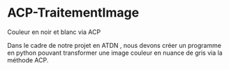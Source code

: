 # ACP-TraitementImage
Couleur en noir et blanc via ACP

Dans le cadre de notre projet en ATDN , nous devons créer un programme en python pouvant transformer une image couleur en nuance de gris via la méthode ACP.
